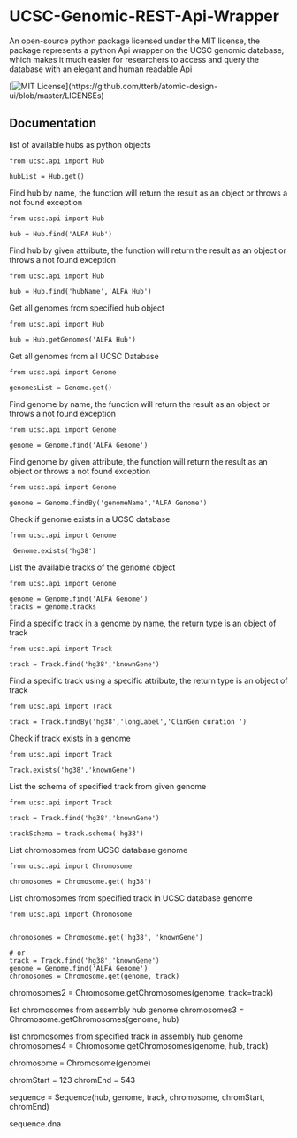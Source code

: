 # UCSC-Genomic-REST-Api-Wrapper
An open-source python package licensed under the MIT license, the package represents a python Api wrapper on the UCSC genomic database, which makes it much easier for researchers to access and query the database with an elegant and human readable Api

[![MIT License](https://img.shields.io/apm/l/atomic-design-ui.svg?)](https://github.com/tterb/atomic-design-ui/blob/master/LICENSEs)

## Documentation 

 list of available hubs as python objects 

``` 
from ucsc.api import Hub  
```

``` 
hubList = Hub.get() 
```


Find hub by name, the function will return the result as an object or throws a not found exception

``` 
from ucsc.api import Hub  
```

``` 
hub = Hub.find('ALFA Hub') 
```  

Find hub by given attribute, the function will return the result as an object or throws a not found exception

``` 
from ucsc.api import Hub  
```

``` 
hub = Hub.find('hubName','ALFA Hub') 
```


Get all genomes from specified hub object
  
``` 
from ucsc.api import Hub  
```

``` 
hub = Hub.getGenomes('ALFA Hub') 
``` 


Get all genomes from all UCSC Database

``` 
from ucsc.api import Genome 
```

```  
genomesList = Genome.get() 
```



Find genome by name, the function will return the result as an object or throws a not found exception

``` 
from ucsc.api import Genome 
```

``` 
genome = Genome.find('ALFA Genome') 
```  

Find genome by given attribute, the function will return the result as an object or throws a not found exception

``` 
from ucsc.api import Genome  
```

``` 
genome = Genome.findBy('genomeName','ALFA Genome') 
```

Check if genome exists in a UCSC database

``` 
from ucsc.api import Genome
 ```

```
 Genome.exists('hg38') 
```

List the available tracks of the genome object

``` 
from ucsc.api import Genome 
```

``` 
genome = Genome.find('ALFA Genome') 
tracks = genome.tracks 
```

 
Find a specific track in a genome by name, the return type is an object of track

``` 
from ucsc.api import Track 
```

``` 
track = Track.find('hg38','knownGene') 
```

Find a specific track using a specific attribute, the return type is an object of track

``` 
from ucsc.api import Track
 ```

``` 
track = Track.findBy('hg38','longLabel','ClinGen curation ') 
```

Check if track exists in a genome

``` 
from ucsc.api import Track 
```

``` 
Track.exists('hg38','knownGene') 
```
List the schema of specified track from given genome 

``` 
from ucsc.api import Track 
```

``` 
track = Track.find('hg38','knownGene') 

trackSchema = track.schema('hg38')
```

List chromosomes from UCSC database genome 

``` 
from ucsc.api import Chromosome 
```

``` 
chromosomes = Chromosome.get('hg38')
```

List chromosomes from specified track in UCSC database genome

``` 
from ucsc.api import Chromosome 
```

```

chromosomes = Chromosome.get('hg38', 'knownGene')

# or
track = Track.find('hg38','knownGene') 
genome = Genome.find('ALFA Genome')
chromosomes = Chromosome.get(genome, track)
```

chromosomes2 = Chromosome.getChromosomes(genome, track=track)

  list chromosomes from assembly hub genome
 chromosomes3 = Chromosome.getChromosomes(genome, hub)

  list chromosomes from specified track in assembly hub genome
 chromosomes4 = Chromosome.getChromosomes(genome, hub, track)

 chromosome = Chromosome(genome)

 chromStart = 123
 chromEnd = 543

 sequence = Sequence(hub, genome, track, chromosome, chromStart, chromEnd)

  sequence.dna
